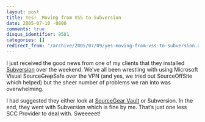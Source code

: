 ```yaml
---
layout: post
title: Yes!  Moving from VSS to Subversion
date: 2005-07-10 -0800
comments: true
disqus_identifier: 8581
categories: []
redirect_from: "/archive/2005/07/09/yes-moving-from-vss-to-subversion.aspx/"
---
```


I just received the good news from one of my clients that they installed
[Subversion](http://subversion.tigris.org/) over the weekend. We’ve all
been wrestling with using Microsoft Visual Source~~Crap~~Safe over the
VPN (and yes, we tried out SourceOffSite which helped) but the sheer
number of problems we ran into was overwhelming.

I had suggested they either look at [SourceGear
Vault](http://sourcegear.com/vault/) or Subversion. In the end, they
went with Subversion which is fine by me. That’s just one less SCC
Provider to deal with. Sweeeeet!

